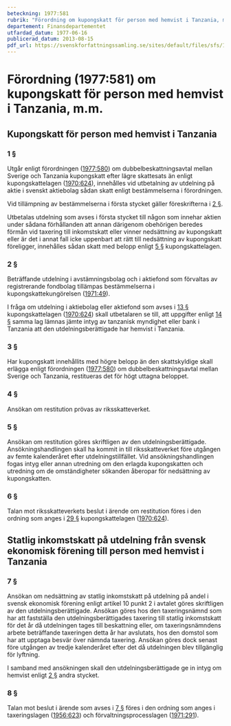 ```yaml
---
beteckning: 1977:581
rubrik: "Förordning om kupongskatt för person med hemvist i Tanzania, m.m."
departement: Finansdepartementet
utfardad_datum: 1977-06-16
publicerad_datum: 2013-08-15
pdf_url: https://svenskforfattningssamling.se/sites/default/files/sfs/1977-06/SFS1977-581.pdf
---
```


# Förordning (1977:581) om kupongskatt för person med hemvist i Tanzania, m.m.

## Kupongskatt för person med hemvist i Tanzania

### 1 §

Utgår enligt förordningen ([1977:580](https://selex.se/eli/sfs/1977/580)) om dubbelbeskattningsavtal mellan Sverige och Tanzania kupongskatt efter lägre skattesats än enligt kupongskattelagen ([1970:624](https://selex.se/eli/sfs/1970/624)), innehålles vid utbetalning av utdelning på aktie i svenskt aktiebolag sådan skatt enligt bestämmelserna i förordningen.

Vid tillämpning av bestämmelserna i första stycket gäller föreskrifterna i [2 §](#2).

Utbetalas utdelning som avses i första stycket till någon som innehar aktien under sådana förhållanden att annan därigenom obehörigen beredes förmån vid taxering till inkomstskatt eller vinner nedsättning av kupongskatt eller är det i annat fall icke uppenbart att rätt till nedsättning av kupongskatt föreligger, innehålles sådan skatt med belopp enligt [5 §](#5) kupongskattelagen.

### 2 §

Beträffande utdelning i avstämningsbolag och i aktiefond som förvaltas av registrerande fondbolag tillämpas bestämmelserna i kupongskattekungörelsen ([1971:49](https://selex.se/eli/sfs/1971/49)).

I fråga om utdelning i aktiebolag eller aktiefond som avses i [13 §](#13) kupongskattelagen ([1970:624](https://selex.se/eli/sfs/1970/624)) skall utbetalaren se till, att uppgifter enligt [14 §](#14) samma lag lämnas jämte intyg av tanzanisk myndighet eller bank i Tanzania att den utdelningsberättigade har hemvist i Tanzania.

### 3 §

Har kupongskatt innehållits med högre belopp än den skattskyldige skall erlägga enligt förordningen ([1977:580](https://selex.se/eli/sfs/1977/580)) om dubbelbeskattningsavtal mellan Sverige och Tanzania, restitueras det för högt uttagna beloppet.

### 4 §

Ansökan om restitution prövas av riksskatteverket.

### 5 §

Ansökan om restitution göres skriftligen av den utdelningsberättigade. Ansökningshandlingen skall ha kommit in till riksskatteverket före utgången av femte kalenderåret efter utdelningstillfället. Vid ansökningshandlingen fogas intyg eller annan utredning om den erlagda kupongskatten och utredning om de omständigheter sökanden åberopar för nedsättning av kupongskatten.

### 6 §

Talan mot riksskatteverkets beslut i ärende om restitution föres i den ordning som anges i [29 §](#29) kupongskattelagen ([1970:624](https://selex.se/eli/sfs/1970/624)).

## Statlig inkomstskatt på utdelning från svensk ekonomisk förening till person med hemvist i Tanzania

### 7 §

Ansökan om nedsättning av statlig inkomstskatt på utdelning på andel i svensk ekonomisk förening enligt artikel 10 punkt 2 i avtalet göres skriftligen av den utdelningsberättigade. Ansökan göres hos den taxeringsnämnd som har att fastställa den utdelningsberättigades taxering till statlig inkomstskatt för det år då utdelningen tages till beskattning eller, om taxeringsnämndens arbete beträffande taxeringen detta år har avslutats, hos den domstol som har att upptaga besvär över nämnda taxering. Ansökan göres dock senast före utgången av tredje kalenderåret efter det då utdelningen blev tillgänglig för lyftning.

I samband med ansökningen skall den utdelningsberättigade ge in intyg om hemvist enligt [2 §](#2) andra stycket.

### 8 §

Talan mot beslut i ärende som avses i [7 §](#7) föres i den ordning som anges i taxeringslagen ([1956:623](https://selex.se/eli/sfs/1956/623)) och förvaltningsprocesslagen ([1971:291](https://selex.se/eli/sfs/1971/291)).